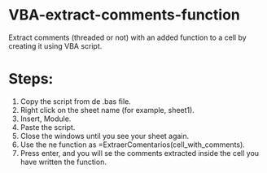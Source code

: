 # VBA-extract-comments-function
Extract comments (threaded or not) with an added function to a cell by creating it using VBA script.
# Steps:
1) Copy the script from de .bas file.
2) Right click on the sheet name (for example, sheet1).
3) Insert, Module.
4) Paste the script.
5) Close the windows until you see your sheet again.
6) Use the ne function as =ExtraerComentarios(cell_with_comments).
7) Press enter, and you will se the comments extracted inside the cell you have written the function.
